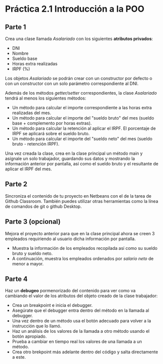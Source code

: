 # Práctica 2.1 Introducción a la POO
## Parte 1
Crea una clase llamada *Asalariado* con los siguientes **atributos privados**:
 - DNI
 - Nombre    
 - Sueldo base
 - Horas extra realizadas 
 - IRPF (%)

Los objetos *Asalariado* se podrán crear con un constructor por defecto o con un constructor con un solo parámetro correspondiente al DNI.

Además de los métodos *getter/setter* correspondientes, la clase *Asalariado* tendrá al menos los siguientes métodos:
- Un método para calcular el importe correspondiente a las horas extra realizadas del mes.
- Un método para calcular el importe del "sueldo bruto" del mes (sueldo base + complemento por horas extras).
- Un método para calcular la retención al aplicar el IRPF. El porcentaje de IRPF se aplicará sobre el sueldo bruto.
- Un método para calcular el importe del "sueldo neto" del mes (sueldo bruto - retención IRPF).

Una vez creada la clase, crea en la clase principal un método main y asígnale un solo trabajador, guardando sus datos y mostrando la información anterior por pantalla, así como el sueldo bruto y el resultante de aplicar el IRPF del mes.

## Parte 2
Sincroniza el contenido de tu proyecto en Netbeans con el de la tarea de Github Classroom. También puedes utilizar otras herramientas como la línea de comandos de git o github Desktop.

## Parte 3 (opcional)
Mejora el proyecto anterior para que en la clase principal ahora se creen 3 empleados requiriendo al usuario dicha información por pantalla.
- Muestra la información de los empleados recopilada así como su sueldo bruto y sueldo neto.
- A continuación, muestra los empleados ordenados por *salario neto* de menor a mayor.

## Parte 4
Haz un **debugeo** pormenorizado del contenido para ver como va cambiando el valor de los atributos del objeto creado de la clase trabajador:
- Crea un breakpoint e inicia el debugger.
- Asegúrate que el debugger entra dentro del método en la llamada al debugger.
- Una vez dentro de un método usa el botón adecuado para volver a la instrucción que lo llamó.
- Haz un análisis de los valores de la llamada a otro método usando el botón apropiado.
- Prueba a cambiar en tiempo real los valores de una llamada a un método.
- Crea otro brekpoint más adelante dentro del código y salta directamente a este.
